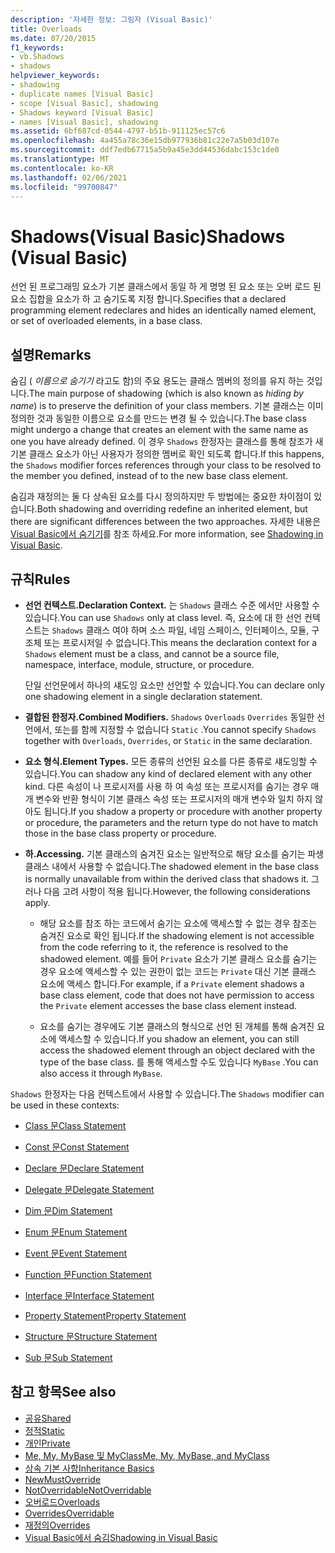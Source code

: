 ```yaml
---
description: '자세한 정보: 그림자 (Visual Basic)'
title: Overloads
ms.date: 07/20/2015
f1_keywords:
- vb.Shadows
- shadows
helpviewer_keywords:
- shadowing
- duplicate names [Visual Basic]
- scope [Visual Basic], shadowing
- Shadows keyword [Visual Basic]
- names [Visual Basic], shadowing
ms.assetid: 6bf687cd-0544-4797-b51b-911125ec57c6
ms.openlocfilehash: 4a455a78c36e15db977936b81c22e7a5b03d107e
ms.sourcegitcommit: ddf7edb67715a5b9a45e3dd44536dabc153c1de0
ms.translationtype: MT
ms.contentlocale: ko-KR
ms.lasthandoff: 02/06/2021
ms.locfileid: "99700847"
---
```

# <a name="shadows-visual-basic"></a><span data-ttu-id="022a3-103">Shadows(Visual Basic)</span><span class="sxs-lookup"><span data-stu-id="022a3-103">Shadows (Visual Basic)</span></span>

<span data-ttu-id="022a3-104">선언 된 프로그래밍 요소가 기본 클래스에서 동일 하 게 명명 된 요소 또는 오버 로드 된 요소 집합을 요소가 하 고 숨기도록 지정 합니다.</span><span class="sxs-lookup"><span data-stu-id="022a3-104">Specifies that a declared programming element redeclares and hides an identically named element, or set of overloaded elements, in a base class.</span></span>

## <a name="remarks"></a><span data-ttu-id="022a3-105">설명</span><span class="sxs-lookup"><span data-stu-id="022a3-105">Remarks</span></span>

<span data-ttu-id="022a3-106">숨김 ( *이름으로 숨기기* 라고도 함)의 주요 용도는 클래스 멤버의 정의를 유지 하는 것입니다.</span><span class="sxs-lookup"><span data-stu-id="022a3-106">The main purpose of shadowing (which is also known as *hiding by name*) is to preserve the definition of your class members.</span></span> <span data-ttu-id="022a3-107">기본 클래스는 이미 정의한 것과 동일한 이름으로 요소를 만드는 변경 될 수 있습니다.</span><span class="sxs-lookup"><span data-stu-id="022a3-107">The base class might undergo a change that creates an element with the same name as one you have already defined.</span></span> <span data-ttu-id="022a3-108">이 경우 `Shadows` 한정자는 클래스를 통해 참조가 새 기본 클래스 요소가 아닌 사용자가 정의한 멤버로 확인 되도록 합니다.</span><span class="sxs-lookup"><span data-stu-id="022a3-108">If this happens, the `Shadows` modifier forces references through your class to be resolved to the member you defined, instead of to the new base class element.</span></span>

<span data-ttu-id="022a3-109">숨김과 재정의는 둘 다 상속된 요소를 다시 정의하지만 두 방법에는 중요한 차이점이 있습니다.</span><span class="sxs-lookup"><span data-stu-id="022a3-109">Both shadowing and overriding redefine an inherited element, but there are significant differences between the two approaches.</span></span> <span data-ttu-id="022a3-110">자세한 내용은 [Visual Basic에서 숨기기](../../programming-guide/language-features/declared-elements/shadowing.md)를 참조 하세요.</span><span class="sxs-lookup"><span data-stu-id="022a3-110">For more information, see [Shadowing in Visual Basic](../../programming-guide/language-features/declared-elements/shadowing.md).</span></span>

## <a name="rules"></a><span data-ttu-id="022a3-111">규칙</span><span class="sxs-lookup"><span data-stu-id="022a3-111">Rules</span></span>

- <span data-ttu-id="022a3-112">**선언 컨텍스트.**</span><span class="sxs-lookup"><span data-stu-id="022a3-112">**Declaration Context.**</span></span> <span data-ttu-id="022a3-113">는 `Shadows` 클래스 수준 에서만 사용할 수 있습니다.</span><span class="sxs-lookup"><span data-stu-id="022a3-113">You can use `Shadows` only at class level.</span></span> <span data-ttu-id="022a3-114">즉, 요소에 대 한 선언 컨텍스트는 `Shadows` 클래스 여야 하며 소스 파일, 네임 스페이스, 인터페이스, 모듈, 구조체 또는 프로시저일 수 없습니다.</span><span class="sxs-lookup"><span data-stu-id="022a3-114">This means the declaration context for a `Shadows` element must be a class, and cannot be a source file, namespace, interface, module, structure, or procedure.</span></span>

  <span data-ttu-id="022a3-115">단일 선언문에서 하나의 섀도잉 요소만 선언할 수 있습니다.</span><span class="sxs-lookup"><span data-stu-id="022a3-115">You can declare only one shadowing element in a single declaration statement.</span></span>

- <span data-ttu-id="022a3-116">**결합된 한정자.**</span><span class="sxs-lookup"><span data-stu-id="022a3-116">**Combined Modifiers.**</span></span> <span data-ttu-id="022a3-117">`Shadows` `Overloads` `Overrides` 동일한 선언에서, 또는를 함께 지정할 수 없습니다 `Static` .</span><span class="sxs-lookup"><span data-stu-id="022a3-117">You cannot specify `Shadows` together with `Overloads`, `Overrides`, or `Static` in the same declaration.</span></span>

- <span data-ttu-id="022a3-118">**요소 형식.**</span><span class="sxs-lookup"><span data-stu-id="022a3-118">**Element Types.**</span></span> <span data-ttu-id="022a3-119">모든 종류의 선언된 요소를 다른 종류로 섀도잉할 수 있습니다.</span><span class="sxs-lookup"><span data-stu-id="022a3-119">You can shadow any kind of declared element with any other kind.</span></span> <span data-ttu-id="022a3-120">다른 속성이 나 프로시저를 사용 하 여 속성 또는 프로시저를 숨기는 경우 매개 변수와 반환 형식이 기본 클래스 속성 또는 프로시저의 매개 변수와 일치 하지 않아도 됩니다.</span><span class="sxs-lookup"><span data-stu-id="022a3-120">If you shadow a property or procedure with another property or procedure, the parameters and the return type do not have to match those in the base class property or procedure.</span></span>

- <span data-ttu-id="022a3-121">**하.**</span><span class="sxs-lookup"><span data-stu-id="022a3-121">**Accessing.**</span></span> <span data-ttu-id="022a3-122">기본 클래스의 숨겨진 요소는 일반적으로 해당 요소를 숨기는 파생 클래스 내에서 사용할 수 없습니다.</span><span class="sxs-lookup"><span data-stu-id="022a3-122">The shadowed element in the base class is normally unavailable from within the derived class that shadows it.</span></span> <span data-ttu-id="022a3-123">그러나 다음 고려 사항이 적용 됩니다.</span><span class="sxs-lookup"><span data-stu-id="022a3-123">However, the following considerations apply.</span></span>

  - <span data-ttu-id="022a3-124">해당 요소를 참조 하는 코드에서 숨기는 요소에 액세스할 수 없는 경우 참조는 숨겨진 요소로 확인 됩니다.</span><span class="sxs-lookup"><span data-stu-id="022a3-124">If the shadowing element is not accessible from the code referring to it, the reference is resolved to the shadowed element.</span></span> <span data-ttu-id="022a3-125">예를 들어 `Private` 요소가 기본 클래스 요소를 숨기는 경우 요소에 액세스할 수 있는 권한이 없는 코드는 `Private` 대신 기본 클래스 요소에 액세스 합니다.</span><span class="sxs-lookup"><span data-stu-id="022a3-125">For example, if a `Private` element shadows a base class element, code that does not have permission to access the `Private` element accesses the base class element instead.</span></span>

  - <span data-ttu-id="022a3-126">요소를 숨기는 경우에도 기본 클래스의 형식으로 선언 된 개체를 통해 숨겨진 요소에 액세스할 수 있습니다.</span><span class="sxs-lookup"><span data-stu-id="022a3-126">If you shadow an element, you can still access the shadowed element through an object declared with the type of the base class.</span></span> <span data-ttu-id="022a3-127">를 통해 액세스할 수도 있습니다 `MyBase` .</span><span class="sxs-lookup"><span data-stu-id="022a3-127">You can also access it through `MyBase`.</span></span>

<span data-ttu-id="022a3-128">`Shadows` 한정자는 다음 컨텍스트에서 사용할 수 있습니다.</span><span class="sxs-lookup"><span data-stu-id="022a3-128">The `Shadows` modifier can be used in these contexts:</span></span>

- [<span data-ttu-id="022a3-129">Class 문</span><span class="sxs-lookup"><span data-stu-id="022a3-129">Class Statement</span></span>](../statements/class-statement.md)

- [<span data-ttu-id="022a3-130">Const 문</span><span class="sxs-lookup"><span data-stu-id="022a3-130">Const Statement</span></span>](../statements/const-statement.md)

- [<span data-ttu-id="022a3-131">Declare 문</span><span class="sxs-lookup"><span data-stu-id="022a3-131">Declare Statement</span></span>](../statements/declare-statement.md)

- [<span data-ttu-id="022a3-132">Delegate 문</span><span class="sxs-lookup"><span data-stu-id="022a3-132">Delegate Statement</span></span>](../statements/delegate-statement.md)

- [<span data-ttu-id="022a3-133">Dim 문</span><span class="sxs-lookup"><span data-stu-id="022a3-133">Dim Statement</span></span>](../statements/dim-statement.md)

- [<span data-ttu-id="022a3-134">Enum 문</span><span class="sxs-lookup"><span data-stu-id="022a3-134">Enum Statement</span></span>](../statements/enum-statement.md)

- [<span data-ttu-id="022a3-135">Event 문</span><span class="sxs-lookup"><span data-stu-id="022a3-135">Event Statement</span></span>](../statements/event-statement.md)

- [<span data-ttu-id="022a3-136">Function 문</span><span class="sxs-lookup"><span data-stu-id="022a3-136">Function Statement</span></span>](../statements/function-statement.md)

- [<span data-ttu-id="022a3-137">Interface 문</span><span class="sxs-lookup"><span data-stu-id="022a3-137">Interface Statement</span></span>](../statements/interface-statement.md)

- [<span data-ttu-id="022a3-138">Property Statement</span><span class="sxs-lookup"><span data-stu-id="022a3-138">Property Statement</span></span>](../statements/property-statement.md)

- [<span data-ttu-id="022a3-139">Structure 문</span><span class="sxs-lookup"><span data-stu-id="022a3-139">Structure Statement</span></span>](../statements/structure-statement.md)

- [<span data-ttu-id="022a3-140">Sub 문</span><span class="sxs-lookup"><span data-stu-id="022a3-140">Sub Statement</span></span>](../statements/sub-statement.md)

## <a name="see-also"></a><span data-ttu-id="022a3-141">참고 항목</span><span class="sxs-lookup"><span data-stu-id="022a3-141">See also</span></span>

- [<span data-ttu-id="022a3-142">공유</span><span class="sxs-lookup"><span data-stu-id="022a3-142">Shared</span></span>](shared.md)
- [<span data-ttu-id="022a3-143">정적</span><span class="sxs-lookup"><span data-stu-id="022a3-143">Static</span></span>](static.md)
- [<span data-ttu-id="022a3-144">개인</span><span class="sxs-lookup"><span data-stu-id="022a3-144">Private</span></span>](private.md)
- [<span data-ttu-id="022a3-145">Me, My, MyBase 및 MyClass</span><span class="sxs-lookup"><span data-stu-id="022a3-145">Me, My, MyBase, and MyClass</span></span>](../../programming-guide/program-structure/me-my-mybase-and-myclass.md)
- [<span data-ttu-id="022a3-146">상속 기본 사항</span><span class="sxs-lookup"><span data-stu-id="022a3-146">Inheritance Basics</span></span>](../../programming-guide/language-features/objects-and-classes/inheritance-basics.md)
- [<span data-ttu-id="022a3-147">New</span><span class="sxs-lookup"><span data-stu-id="022a3-147">MustOverride</span></span>](mustoverride.md)
- [<span data-ttu-id="022a3-148">NotOverridable</span><span class="sxs-lookup"><span data-stu-id="022a3-148">NotOverridable</span></span>](notoverridable.md)
- [<span data-ttu-id="022a3-149">오버로드</span><span class="sxs-lookup"><span data-stu-id="022a3-149">Overloads</span></span>](overloads.md)
- [<span data-ttu-id="022a3-150">Overrides</span><span class="sxs-lookup"><span data-stu-id="022a3-150">Overridable</span></span>](overridable.md)
- [<span data-ttu-id="022a3-151">재정의</span><span class="sxs-lookup"><span data-stu-id="022a3-151">Overrides</span></span>](overrides.md)
- [<span data-ttu-id="022a3-152">Visual Basic에서 숨김</span><span class="sxs-lookup"><span data-stu-id="022a3-152">Shadowing in Visual Basic</span></span>](../../programming-guide/language-features/declared-elements/shadowing.md)
